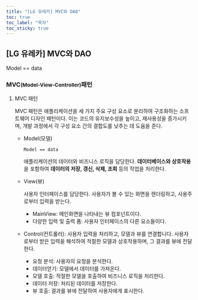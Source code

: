 ```yaml
---
title: "[LG 유레카] MVC와 DAO"
toc: true
toc_label: "목차"
toc_sticky: true
---
```


## [LG 유레카] MVC와 DAO

Model == data

### MVC<small>(Model-View-Controller)</small>패턴

1. MVC 패턴

   MVC 패턴은 애플리케이션을 세 가지 주요 구성 요소로 분리하여 구조화하는 소프트웨어 디자인 패턴이다. 이는 코드의 유지보수성을 높이고, 재사용성을 증가시키며, 개발 과정에서 각 구성 요소 간의 결합도를 낮추는 데 도움을 준다.

   - Model(모델)

     `Model == data`

     애플리케이션의 데이터와 비즈니스 로직을 담당한다. **데이터베이스와 상호작용**을 포함하여 **데이터의 저장, 갱신, 삭제, 조회** 등의 작업을 처리한다.

   - View(뷰)

     사용자 인터페이스를 담당한다. 사용자가 볼 수 있는 화면을 렌더링하고, 사용주로부터 입력을 받는다.

     - MainView: 메인화면을 나타내는 뷰 컴포넌트이다.
     - 다양한 입력 및 출력 폼: 사용자 인터페이스의 다른 요소들이다.

   - Control(컨트롤러): 사용자 입력을 처리하고, 모델과 뷰를 연결합니다. 사용자로부터 받은 입력을 해석하여 적절한 모델과 상호작용하며, 그 결과를 뷰에 전달한다.

     - 요청 분석: 사용자의 요청을 분석한다.
     - 데이터얻기: 모델에서 데이터를 가져온다.
     - 모델 호출: 적절한 모델을 호출하여 비즈니스 로직을 처리한다.
     - 데이터 저장: 처리된 데이터를 저장한다.
     - 뷰 호출: 결과를 뷰에 전달하여 사용자에게 표시한다.

